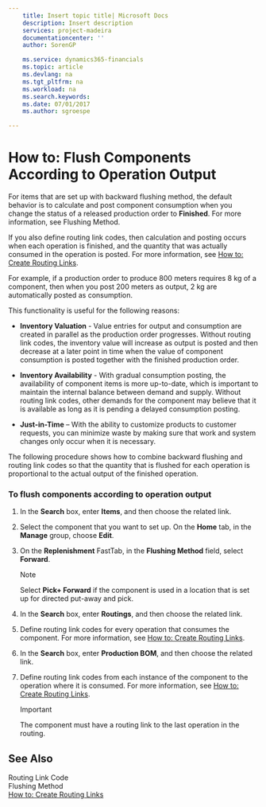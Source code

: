 ```yaml
---
    title: Insert topic title| Microsoft Docs
    description: Insert description
    services: project-madeira
    documentationcenter: ''
    author: SorenGP

    ms.service: dynamics365-financials
    ms.topic: article
    ms.devlang: na
    ms.tgt_pltfrm: na
    ms.workload: na
    ms.search.keywords:
    ms.date: 07/01/2017
    ms.author: sgroespe

---
```

# How to: Flush Components According to Operation Output
For items that are set up with backward flushing method, the default behavior is to calculate and post component consumption when you change the status of a released production order to **Finished**. For more information, see Flushing Method.  
  
 If you also define routing link codes, then calculation and posting occurs when each operation is finished, and the quantity that was actually consumed in the operation is posted. For more information, see [How to: Create Routing Links](../how-to-create-routing-links.md).  
  
 For example, if a production order to produce 800 meters requires 8 kg of a component, then when you post 200 meters as output, 2 kg are automatically posted as consumption.  
  
 This functionality is useful for the following reasons:  
  
-   **Inventory Valuation** - Value entries for output and consumption are created in parallel as the production order progresses. Without routing link codes, the inventory value will increase as output is posted and then decrease at a later point in time when the value of component consumption is posted together with the finished production order.  
  
-   **Inventory Availability** - With gradual consumption posting, the availability of component items is more up-to-date, which is important to maintain the internal balance between demand and supply. Without routing link codes, other demands for the component may believe that it is available as long as it is pending a delayed consumption posting.  
  
-   **Just-in-Time** – With the ability to customize products to customer requests, you can minimize waste by making sure that work and system changes only occur when it is necessary.  
  
 The following procedure shows how to combine backward flushing and routing link codes so that the quantity that is flushed for each operation is proportional to the actual output of the finished operation.  
  
### To flush components according to operation output  
  
1.  In the **Search** box, enter **Items**, and then choose the related link.  
  
2.  Select the component that you want to set up. On the **Home** tab, in the **Manage** group, choose **Edit**.  
  
3.  On the **Replenishment** FastTab, in the **Flushing Method** field, select **Forward**.  
  
    > [!NOTE]  
    >  Select **Pick+ Forward** if the component is used in a location that is set up for directed put-away and pick.  
  
4.  In the **Search** box, enter **Routings**, and then choose the related link.  
  
5.  Define routing link codes for every operation that consumes the component. For more information, see [How to: Create Routing Links](../how-to-create-routing-links.md).  
  
6.  In the **Search** box, enter **Production BOM**, and then choose the related link.  
  
7.  Define routing link codes from each instance of the component to the operation where it is consumed. For more information, see [How to: Create Routing Links](../how-to-create-routing-links.md).  
  
    > [!IMPORTANT]  
    >  The component must have a routing link to the last operation in the routing.  
  
## See Also  
 Routing Link Code   
 Flushing Method   
 [How to: Create Routing Links](../how-to-create-routing-links.md)